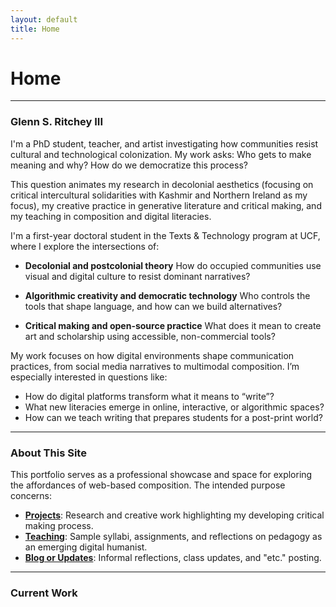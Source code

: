 ```yaml
---
layout: default
title: Home
---
```


# Home

---

### Glenn S. Ritchey III

I'm a PhD student, teacher, and artist investigating how communities resist cultural and technological colonization. My work asks: Who gets to make meaning and why? How do we democratize this process?

This question animates my research in decolonial aesthetics (focusing on critical intercultural solidarities with Kashmir and Northern Ireland as my focus), my creative practice in generative literature and critical making, and my teaching in composition and digital literacies.

I'm a first-year doctoral student in the Texts & Technology program at UCF, where I explore the intersections of:

- __Decolonial and postcolonial theory__
How do occupied communities use visual and digital culture to resist dominant narratives?

- __Algorithmic creativity and democratic technology__ 
Who controls the tools that shape language, and how can we build alternatives?

- __Critical making and open-source practice__
What does it mean to create art and scholarship using accessible, non-commercial tools?

My work focuses on how digital environments shape communication practices, from social media narratives to multimodal composition. I’m especially interested in questions like:

- How do digital platforms transform what it means to “write”?
- What new literacies emerge in online, interactive, or algorithmic spaces?
- How can we teach writing that prepares students for a post-print world?

---

### **About This Site**

This portfolio serves as a professional showcase and space for exploring the affordances of web-based composition. The intended purpose concerns:

* **[Projects](projects/index.md)**: Research and creative work highlighting my developing critical making process.
* **[Teaching](teaching/index.md)**: Sample syllabi, assignments, and reflections on pedagogy as an emerging digital humanist.
* **[Blog or Updates](blog/index.md)**: Informal reflections, class updates, and "etc." posting.

---

### **Current Work**